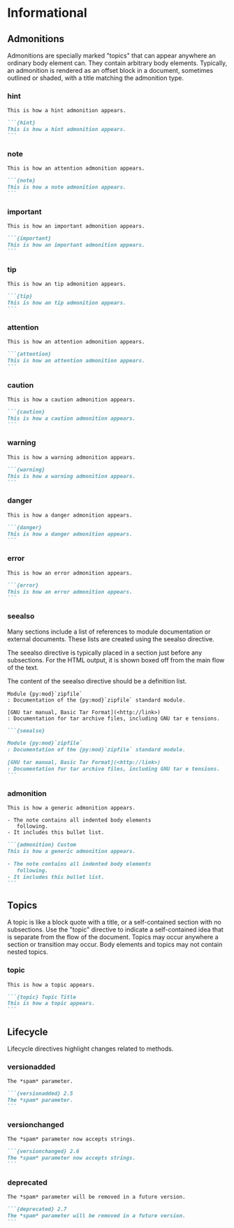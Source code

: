 # Informational

## Admonitions

Admonitions are specially marked "topics" that can appear anywhere an ordinary body 
element can. They contain arbitrary body elements. Typically, an admonition is rendered
as an offset block in a document, sometimes outlined or shaded, with a title matching 
the admonition type.

### hint

```{hint}
This is how a hint admonition appears.
```

~~~markdown
```{hint}
This is how a hint admonition appears.
```
~~~

### note

```{note}
This is how an attention admonition appears.
```

~~~markdown
```{note}
This is how a note admonition appears.
```
~~~

### important

```{important}
This is how an important admonition appears.
```

~~~markdown
```{important}
This is how an important admonition appears.
```
~~~

### tip

```{tip}
This is how an tip admonition appears.
```

~~~markdown
```{tip}
This is how an tip admonition appears.
```
~~~

### attention

```{attention}
This is how an attention admonition appears.
```

~~~markdown
```{attention}
This is how an attention admonition appears.
```
~~~

### caution

```{caution}
This is how a caution admonition appears.
```

~~~markdown
```{caution}
This is how a caution admonition appears.
```
~~~

### warning

```{warning}
This is how a warning admonition appears.
```

~~~markdown
```{warning}
This is how a warning admonition appears.
```
~~~

### danger

```{danger}
This is how a danger admonition appears.
```

~~~markdown
```{danger}
This is how a danger admonition appears.
```
~~~

### error

```{error}
This is how an error admonition appears.
```

~~~markdown
```{error}
This is how an error admonition appears.
```
~~~

### seealso

Many sections include a list of references to module documentation or external documents. These lists are created using the seealso directive.

The seealso directive is typically placed in a section just before any subsections. For the HTML output, it is shown boxed off from the main flow of the text.

The content of the seealso directive should be a  definition list.

```{seealso}
Module {py:mod}`zipfile`
: Documentation of the {py:mod}`zipfile` standard module.

[GNU tar manual, Basic Tar Format](<http://link>)
: Documentation for tar archive files, including GNU tar e tensions.
```

~~~markdown
```{seealso}

Module {py:mod}`zipfile`
: Documentation of the {py:mod}`zipfile` standard module.

[GNU tar manual, Basic Tar Format](<http://link>)
: Documentation for tar archive files, including GNU tar e tensions.
```
~~~


### admonition

```{admonition} Custom
This is how a generic admonition appears.

- The note contains all indented body elements
   following.
- It includes this bullet list.
```

~~~markdown
```{admonition} Custom
This is how a generic admonition appears.

- The note contains all indented body elements
   following.
- It includes this bullet list.
```
~~~

## Topics

A topic is like a block quote with a title, or a self-contained section with no subsections. Use the "topic" directive to indicate a self-contained idea that is separate from the flow of the document. Topics may occur anywhere a section or transition may occur. Body elements and topics may not contain nested topics.

### topic

```{topic} Topic Title
This is how a topic appears.
```

~~~markdown
```{topic} Topic Title
This is how a topic appears.
```
~~~

## Lifecycle

Lifecycle directives highlight changes related to methods.

### versionadded

```{versionadded} 2.5
The *spam* parameter.
```

~~~md
```{versionadded} 2.5
The *spam* parameter.
```
~~~

### versionchanged

```{versionchanged} 2.6
The *spam* parameter now accepts strings.
```

~~~md
```{versionchanged} 2.6
The *spam* parameter now accepts strings.
```
~~~

### deprecated

```{deprecated} 2.7
The *spam* parameter will be removed in a future version.
```

~~~md
```{deprecated} 2.7
The *spam* parameter will be removed in a future version.
```
~~~